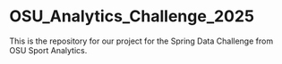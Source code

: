 # OSU_Analytics_Challenge_2025
This is the repository for our project for the Spring Data Challenge from OSU Sport Analytics.
